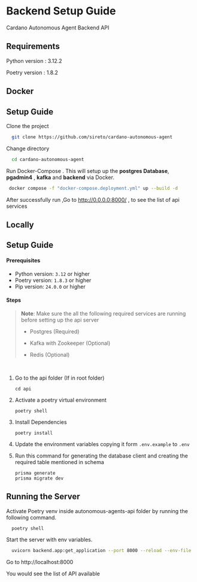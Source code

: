 # Backend Setup Guide

Cardano Autonomous Agent Backend API

## Requirements

Python version : 3.12.2

Poetry version : 1.8.2

## Docker

## Setup Guide

Clone the project

```bash
  git clone https://github.com/sireto/cardano-autonomous-agent
```

Change directory

```bash
  cd cardano-autonomous-agent
```

Run Docker-Compose . This will setup up the **postgres Database**, **pgadmin4** , **kafka** and **backend** via Docker.

```bash
 docker compose -f "docker-compose.deployment.yml" up --build -d
```

After successfully run ,Go to http://0.0.0.0:8000/ , to see the list of api services

## Locally

## Setup Guide

#### Prerequisites

-   Python version: `3.12` or higher
-   Poetry version: `1.8.3` or higher
-   Pip version: `24.0.0` or higher

#### Steps

> **Note**: Make sure the all the following required services are running before setting up the api server
>
> -   Postgres (Required)
>
> -   Kafka with Zookeeper (Optional)
>
> -   Redis (Optional)

<br/>

1. Go to the api folder (If in root folder)

    ```shell
    cd api
    ```

2. Activate a poetry virtual environment

    ```shell
    poetry shell
    ```

3. Install Dependencies

    ```shell
    poetry install
    ```

4. Update the environment variables copying it form `.env.example` to `.env`

5. Run this command for generating the database client and creating the required table mentioned in schema

    ```shell
    prisma generate
    prisma migrate dev
    ```

## Running the Server

Activate Poetry venv inside autonomous-agents-api folder by running the following command.

```bash
  poetry shell
```

Start the server with env variables.

```bash
  uvicorn backend.app:get_application --port 8000 --reload --env-file .env
```

Go to http://localhost:8000

You would see the list of API available
